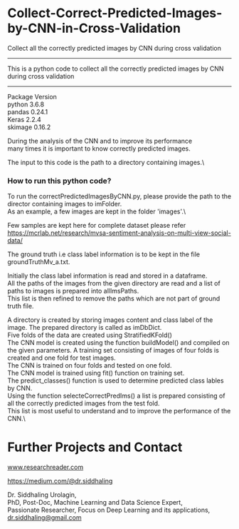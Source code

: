 # Collect-Correct-Predicted-Images-by-CNN-in-Cross-Validation
Collect all the correctly predicted images by CNN during cross validation

***********************************************************************************************************************
This is a python code to collect all the correctly predicted images by CNN during cross validation
***********************************************************************************************************************

Package Version\
python 3.6.8\
pandas 0.24.1\
Keras 2.2.4\
skimage 0.16.2

During the analysis of the CNN and to improve its performance\
many times it is important to know correctly predicted images.

The input to this code is the path to a directory containing images.\

### How to run this python code?

To run the correctPredictedImagesByCNN.py, please provide the path to the director containing images to imFolder.\
As an example, a few images are kept in the folder 'images'.\

Few samples are kept here for complete dataset please refer\
https://mcrlab.net/research/mvsa-sentiment-analysis-on-multi-view-social-data/

The ground truth i.e class label information is to be kept in the file groundTruthMv_a.txt.

Initially the class label information is read and stored in a dataframe.\
All the paths of the images from the given directory are read and a list of paths to images is prepared into allImsPaths.\
This list is then refined to remove the paths which are not part of ground truth file.

A directory is created by storing images content and class label of the image. The prepared directory is called as imDbDict.\
Five folds of the data are created using StratifiedKFold()\
The CNN model is created using the function buildModel() and compiled on the given parameters.
A training set consisting of images of four folds is created and one fold for test images.\
The CNN is trained on four folds and tested on one fold.\
The CNN model is trained using fit() function on training set.\
The predict_classes() function is used to determine predicted class lables by CNN.\
Using the function selecteCorrectPredIms() a list is prepared consisting of all the correctly predicted images from the test fold.\
This list is most useful to understand and to improve the performance of the CNN.\

# Further Projects and Contact
www.researchreader.com

https://medium.com/@dr.siddhaling

Dr. Siddhaling Urolagin,\
PhD, Post-Doc, Machine Learning and Data Science Expert,\
Passionate Researcher, Focus on Deep Learning and its applications,\
dr.siddhaling@gmail.com
